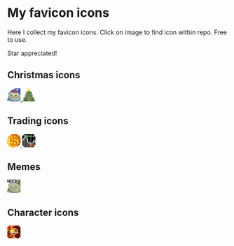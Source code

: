 
# My favicon icons
Here I collect my favicon icons. Click on image to find icon within repo. Free to use.

Star appreciated!

## Christmas icons

[<img src="https://raw.githubusercontent.com/Genvekt/icons/main/for_readme/its_winter_my_dudes.png" alt="dudes" style="width: 30px"/> 
](https://github.com/Genvekt/icons/blob/main/favicon/christmas/its_winter_my_dudes.ico)
[<img src="https://raw.githubusercontent.com/Genvekt/icons/main/for_readme/christmas_tree_1.png" alt="dudes" style="width: 30px"/> 
](https://github.com/Genvekt/icons/blob/main/favicon/christmas/christmas_tree_1.ico)

## Trading icons
[<img src="https://raw.githubusercontent.com/Genvekt/icons/main/for_readme/dollar_coin.png" alt="dudes" style="width: 30px"/> 
](https://github.com/Genvekt/icons/blob/main/favicon/trading/dollar_coin.ico)
[<img src="https://raw.githubusercontent.com/Genvekt/icons/main/for_readme/long_short_chart.png" alt="dudes" style="width: 30px"/> 
](https://github.com/Genvekt/icons/blob/main/favicon/trading/long_short_chart.ico)

## Memes
[<img src="https://raw.githubusercontent.com/Genvekt/icons/main/for_readme/its_wednesday_my_dudes.png" alt="dudes" style="width: 30px"/> 
](https://github.com/Genvekt/icons/blob/main/favicon/memes/its_wednesday_my_dudes.ico)

## Character icons
[<img src="https://raw.githubusercontent.com/Genvekt/icons/main/for_readme/eye_flash.png" alt="dudes" style="width: 30px"/> 
](https://github.com/Genvekt/icons/blob/main/favicon/character/eye_flash.ico)
